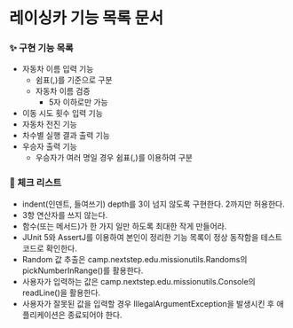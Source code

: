 # 레이싱카 기능 목록 문서

### ✨ 구현 기능 목록

- 자동차 이름 입력 기능
  - 쉼표(,)를 기준으로 구분
  - 자동차 이름 검증
    - 5자 이하로만 가능
- 이동 시도 횟수 입력 기능
- 자동차 전진 기능
- 차수별 실행 결과 출력 기능
- 우승자 출력 기능
  - 우승자가 여러 명일 경우 쉼표(,)를 이용하여 구분

### 🎉 체크 리스트

- indent(인덴트, 들여쓰기) depth를 3이 넘지 않도록 구현한다. 2까지만 허용한다.
- 3항 연산자를 쓰지 않는다.
- 함수(또는 메서드)가 한 가지 일만 하도록 최대한 작게 만들어라.
- JUnit 5와 AssertJ를 이용하여 본인이 정리한 기능 목록이 정상 동작함을 테스트 코드로 확인한다.
- Random 값 추출은 camp.nextstep.edu.missionutils.Randoms의 pickNumberInRange()를 활용한다.
- 사용자가 입력하는 값은 camp.nextstep.edu.missionutils.Console의 readLine()을 활용한다.
- 사용자가 잘못된 값을 입력할 경우 IllegalArgumentException을 발생시킨 후 애플리케이션은 종료되어야 한다.